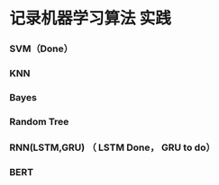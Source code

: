 # 记录机器学习算法 实践

### SVM（Done）

### KNN

### Bayes

### Random Tree

### RNN(LSTM,GRU) （ LSTM Done， GRU to do）

### BERT
